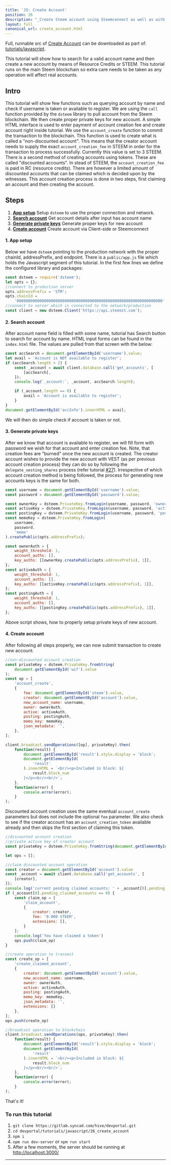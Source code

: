 ```yaml
---
title: 'JS: Create Account'
position: 26
description: "_Create Steem account using Steemconnect as well as with client-side signing._"
layout: full
canonical_url: create_account.html
---              
```

<span class="fa-pull-left top-of-tutorial-repo-link"><span class="first-word">Full</span>, runnable src of [Create Account](https://gitlab.syncad.com/hive/devportal/-/tree/master/tutorials/javascript/tutorials/26_create_account) can be downloaded as part of: [tutorials/javascript](https://gitlab.syncad.com/hive/devportal/-/tree/master/tutorials/javascript).</span>
<br>



This tutorial will show how to search for a valid account name and then create a new account by means of Resource Credits or STEEM. This tutorial runs on the main Steem blockchain so extra care needs to be taken as any operation will affect real accounts.

## Intro

This tutorial will show few functions such as querying account by name and check if username is taken or available to register. We are using the `call` function provided by the `dsteem` library to pull account from the Steem blockchain. We then create proper private keys for new account. A simple HTML interface is used to enter payment of account creation fee and create account right inside tutorial. We use the `account_create` function to commit the transaction to the blockchain. This function is used to create what is called a "non-discounted account". This means that the creator account needs to supply the exact `account_creation_fee` in STEEM in order for the transaction to process successfully. Currently this value is set to 3 STEEM. There is a second method of creating accounts using tokens. These are called "discounted accounts". In stead of STEEM, the `account_creation_fee` is paid in RC (resource credits). There are however a limited amount of discounted accounts that can be claimed which is decided upon by the witnesses. This account creation process is done in two steps, first claiming an account and then creating the account.

## Steps

1.  [**App setup**](#app-setup) Setup `dsteem` to use the proper connection and network.
2.  [**Search account**](#search-account) Get account details after input has account name
3.  [**Generate private keys**](#generate-keys) Generate proper keys for new account
4.  [**Create account**](#create-account) Create account via Client-side or Steemconnect

#### 1. App setup <a name="app-setup"></a>

Below we have `dsteem` pointing to the production network with the proper chainId, addressPrefix, and endpoint. There is a `public/app.js` file which holds the Javascript segment of this tutorial. In the first few lines we define the configured library and packages:

```javascript
const dsteem = require('dsteem');
let opts = {};
//connect to production server
opts.addressPrefix = 'STM';
opts.chainId =
    '0000000000000000000000000000000000000000000000000000000000000000';
//connect to server which is connected to the network/production
const client = new dsteem.Client('https://api.steemit.com');
```

#### 2. Search account <a name="search-account"></a>

After account name field is filled with some name, tutorial has Search button to search for account by name. HTML input forms can be found in the `index.html` file. The values are pulled from that screen with the below:

```javascript
const accSearch = document.getElementById('username').value;
let avail = 'Account is NOT available to register';
if (accSearch.length > 2) {
    const _account = await client.database.call('get_accounts', [
        [accSearch],
    ]);
    console.log(`_account:`, _account, accSearch.length);

    if (_account.length == 0) {
        avail = 'Account is available to register';
    }
}
document.getElementById('accInfo').innerHTML = avail;
```

We will then do simple check if account is taken or not.

#### 3. Generate private keys <a name="generate-keys"></a>

After we know that account is available to register, we will fill form with password we wish for that account and enter creation fee. Note, that creation fees are "burned" once the new account is created. The creator account wishes to provide the new account with VEST (as per previous account creation process) they can do so by following the `delegate_vesting_shares` process (refer tutorial [#27](https://developers.steem.io/tutorials-javascript/delegate_power)). Irrespective of which account creation method is being followed, the process for generating new accounts keys is the same for both.

```javascript
const username = document.getElementById('username').value;
const password = document.getElementById('password').value;

const ownerKey = dsteem.PrivateKey.fromLogin(username, password, 'owner');
const activeKey = dsteem.PrivateKey.fromLogin(username, password, 'active');
const postingKey = dsteem.PrivateKey.fromLogin(username, password, 'posting');
const memoKey = dsteem.PrivateKey.fromLogin(
    username,
    password,
    'memo'
).createPublic(opts.addressPrefix);

const ownerAuth = {
    weight_threshold: 1,
    account_auths: [],
    key_auths: [[ownerKey.createPublic(opts.addressPrefix), 1]],
};
const activeAuth = {
    weight_threshold: 1,
    account_auths: [],
    key_auths: [[activeKey.createPublic(opts.addressPrefix), 1]],
};
const postingAuth = {
    weight_threshold: 1,
    account_auths: [],
    key_auths: [[postingKey.createPublic(opts.addressPrefix), 1]],
};
```

Above script shows, how to properly setup private keys of new account.

#### 4. Create account <a name="create-account"></a>

After following all steps properly, we can now submit transaction to create new account.

```javascript
//non-discounted account creation
const privateKey = dsteem.PrivateKey.fromString(
    document.getElementById('wif').value
);
const op = [
    'account_create',
    {
        fee: document.getElementById('steem').value,
        creator: document.getElementById('account').value,
        new_account_name: username,
        owner: ownerAuth,
        active: activeAuth,
        posting: postingAuth,
        memo_key: memoKey,
        json_metadata: '',
    },
];

client.broadcast.sendOperations([op], privateKey).then(
    function(result) {
        document.getElementById('result').style.display = 'block';
        document.getElementById(
            'result'
        ).innerHTML = `<br/><p>Included in block: ${
            result.block_num
        }</p><br/><br/>`;
    },
    function(error) {
        console.error(error);
    }
);
```

Discounted account creation uses the same eventual `account_create` parameters but does not include the optional `fee` parameter. We also check to see if the creator account has an `account_creation_token` available already and then skips the first section of claiming this token.

```javascript
//discounted account creation
//private active key of creator account
const privateKey = dsteem.PrivateKey.fromString(document.getElementById('wif').value);

let ops = [];

//claim discounted account operation
const creator = document.getElementById('account').value
const _account = await client.database.call('get_accounts', [
    [creator],
]);
console.log('current pending claimed accounts: ' + _account[0].pending_claimed_accounts)
if (_account[0].pending_claimed_accounts == 0) {
    const claim_op = [
        'claim_account',
        {
            creator: creator,
            fee: '0.000 STEEM',
            extensions: [],
        }
    ];
    console.log('You have claimed a token')
    ops.push(claim_op)
}

//create operation to transmit
const create_op = [
    'create_claimed_account',
    {
        creator: document.getElementById('account').value,
        new_account_name: username,
        owner: ownerAuth,
        active: activeAuth,
        posting: postingAuth,
        memo_key: memoKey,
        json_metadata: '',
        extensions: []
    },
];
ops.push(create_op)

//broadcast operation to blockchain
client.broadcast.sendOperations(ops, privateKey).then(
    function(result) {
        document.getElementById('result').style.display = 'block';
        document.getElementById(
            'result'
        ).innerHTML = `<br/><p>Included in block: ${
            result.block_num
        }</p><br/><br/>`;
    },
    function(error) {
        console.error(error);
    }
);
```

That's it!

### To run this tutorial

1.  `git clone https://gitlab.syncad.com/hive/devportal.git`
1.  `cd devportal/tutorials/javascript/26_create_account`
1.  `npm i`
1.  `npm run dev-server` or `npm run start`
1.  After a few moments, the server should be running at [http://localhost:3000/](http://localhost:3000/)


---
